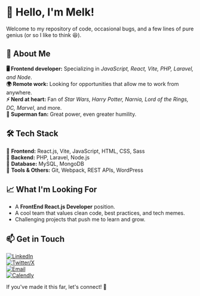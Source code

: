 # 👋 Hello, I'm Melk!  

Welcome to my repository of code, occasional bugs, and a few lines of pure genius (or so I like to think 😆).  

## 🚀 About Me  

**🖥️ Frontend developer:** Specializing in *JavaScript, React, Vite, PHP, Laravel, and Node*.<br>
**🌍 Remote work:** Looking for opportunities that allow me to work from anywhere.<br>
**⚡ Nerd at heart:** Fan of *Star Wars, Harry Potter, Narnia, Lord of the Rings, DC, Marvel*, and more.<br>
**💙 Superman fan:** Great power, even greater humility.<br>

## 🛠️ Tech Stack  

🔹 **Frontend:** React.js, Vite, JavaScript, HTML, CSS, Sass<br>
🔹 **Backend:** PHP, Laravel, Node.js<br>
🔹 **Database:** MySQL, MongoDB<br>
🔹 **Tools & Others:** Git, Webpack, REST APIs, WordPress<br>

## 📈 What I'm Looking For  

- A **FrontEnd React.js Developer** position.
- A cool team that values clean code, best practices, and tech memes.
- Challenging projects that push me to learn and grow.

## 📫 Get in Touch  

[![LinkedIn](https://img.shields.io/badge/-LinkedIn-0A66C2?style=flat&logo=LinkedIn&logoColor=white)](https://www.linkedin.com/in/melksedeque-silva/)  
[![Twitter/X](https://img.shields.io/badge/-Twitter-1DA1F2?style=flat&logo=Twitter&logoColor=white)](https://x.com/SouzaMelk)  
[![Email](https://img.shields.io/badge/-Email-D14836?style=flat&logo=Gmail&logoColor=white)](mailto:freelancer@melksedeque.com.br)  
[![Calendly](https://img.shields.io/badge/-Schedule%20a%20Meeting-06B6D4?style=flat&logo=Google%20Meet&logoColor=white)](https://calendly.com/melksedeque-_0v7/30min)  

If you've made it this far, let's connect! 🚀  
